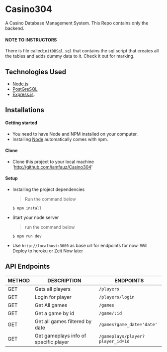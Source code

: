 # Casino304
A Casino Database Management System. This Repo contains only the backend.

#### NOTE TO INSTRUCTORS
There is file called`initDBSql.sql` that contains the sql script that creates all the tables and adds dummy data to it. Check it out for marking.

## Technologies Used

[node]: (https://nodejs.org)

- [Node.js](node)
- [PostGreSQL](node)
- [Express.js](https://expressjs.com).

## Installations

#### Getting started

- You need to have Node and NPM installed on your computer.
- Installing [Node](node) automatically comes with npm.

#### Clone

- Clone this project to your local machine 'http://github.com/iamfauz/Casino304'

#### Setup

- Installing the project dependencies
  > Run the command below
  ```shell
  $ npm install
  ```
- Start your node server
  > run the command below
  ```shell
  $ npm run dev
  ```
- Use `http://localhost:3000` as base url for endpoints for now. Will Deploy to heroku or Zeit Now later

## API Endpoints

| METHOD | DESCRIPTION                             | ENDPOINTS                          |  
| ------ | --------------------------------------- | -----------------------------------|               
|  GET   | Gets all players                        | `/players`                         |               
|  GET   | Login for player                        | `/players/login`                   |             
|  GET   | Get All games                           | `/games`                           |
|  GET   | Get a game by id                        | `/game/:id`                        |
|  GET   | Get all games filtered by date          | `/games?game_date='date'`          |
|  GET   | Get gameplays info of specific player   | `/gameplays/player?player_id=id`   |



